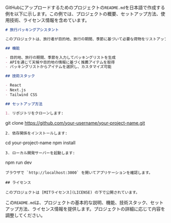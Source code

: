 GitHubにアップロードするためのプロジェクトの`README.md`を日本語で作成する例を以下に示します。この例では、プロジェクトの概要、セットアップ方法、使用技術、ライセンス情報を含めています。

```markdown
# 旅行パッキングアシスタント

このプロジェクトは、旅行者が目的地、旅行の期間、季節に基づいて必要な荷物をリストアップするためのウェブアプリケーションです。ユーザーはAPIキーを使用して特定の機能を利用でき、パッキングリストを生成することができます。

## 機能

- 目的地、旅行の期間、季節を入力してパッキングリストを生成
- APIを通じて天候や目的地の情報に基づく推薦アイテムを取得
- パッキングリストからアイテムを選択し、カスタマイズ可能

## 技術スタック

- React
- Next.js
- Tailwind CSS

## セットアップ方法

1. リポジトリをクローンします:
   ```
   git clone https://github.com/your-username/your-project-name.git
   ```
2. 依存関係をインストールします:
   ```
   cd your-project-name
   npm install
   ```
3. ローカル開発サーバーを起動します:
   ```
   npm run dev
   ```
   ブラウザで `http://localhost:3000` を開いてアプリケーションを確認します。

## ライセンス

このプロジェクトは [MITライセンス](LICENSE) の下で公開されています。
```

この`README.md`は、プロジェクトの基本的な説明、機能、技術スタック、セットアップ方法、ライセンス情報を提供します。プロジェクトの詳細に応じて内容を調整してください。

